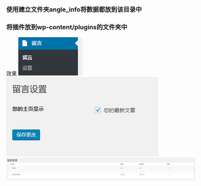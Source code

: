 ### 使用建立文件夹angle_info将数据都放到该目录中

### 将插件放到wp-content/plugins的文件夹中

效果
![](https://github.com/yll1024335892/wordpress_plugin_message-/blob/master/1.png)
![](https://github.com/yll1024335892/wordpress_plugin_message-/blob/master/2.png)
![](https://github.com/yll1024335892/wordpress_plugin_message-/blob/master/3.png)